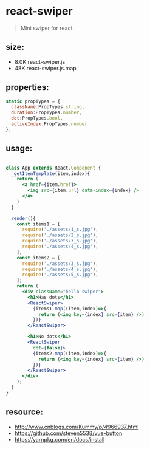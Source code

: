 # react-swiper
> Mini swiper for react.

## size:
+ 8.0K	react-swiper.js
+  48K	react-swiper.js.map

## properties:
```javascript
static propTypes = {
  className:PropTypes.string,
  duration:PropTypes.number,
  dot:PropTypes.bool,
  activeIndex:PropTypes.number
};
```


## usage:
```jsx

class App extends React.Component {
  _getItemTemplate(item,index){
    return (
      <a href={item.href}>
        <img src={item.url} data-index={index} />
      </a>
    )
  }

  render(){
    const items1 = [
      require('./assets/1_s.jpg'),
      require('./assets/2_s.jpg'),
      require('./assets/3_s.jpg'),
      require('./assets/4_s.jpg'),
    ];
    const items2 = [
      require('./assets/3_s.jpg'),
      require('./assets/4_s.jpg'),
      require('./assets/5_s.jpg'),
    ];
    return (
      <div className="hello-swiper">
        <h1>Has dots</h1>
        <ReactSwiper>
          {items1.map((item,index)=>{
            return (<img key={index} src={item} />)
          })}
        </ReactSwiper>

        <h1>No dots</h1>
        <ReactSwiper
          dot={false}>
          {items2.map((item,index)=>{
            return (<img key={index} src={item} />)
          })}
        </ReactSwiper>
      </div>
    );
  }
}

```


## resource:
+ http://www.cnblogs.com/Kummy/p/4966937.html
+ https://github.com/steven5538/vue-button
+ https://yarnpkg.com/en/docs/install
